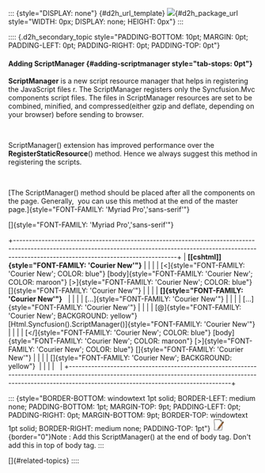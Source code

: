 ::: {style="DISPLAY: none"}
[](ms-xhelp:///?Id=d2h_url_template){#d2h_url_template} ![](!package_url!){#d2h_package_url style="WIDTH: 0px; DISPLAY: none; HEIGHT: 0px"}
:::

:::: {.d2h_secondary_topic style="PADDING-BOTTOM: 10pt; MARGIN: 0pt; PADDING-LEFT: 0pt; PADDING-RIGHT: 0pt; PADDING-TOP: 0pt"}
#### Adding ScriptManager {#adding-scriptmanager style="tab-stops: 0pt"}

**ScriptManager** is a new script resource manager that helps in registering the JavaScript files r. The ScriptManager registers only the Syncfusion.Mvc components script files. The files in ScriptManager resources are set to be combined, minified, and compressed(either gzip and deflate, depending on your browser) before sending to browser.

 

ScriptManager() extension has improved performance over the **RegisterStaticResource**() method. Hence we always suggest this method in registering the scripts.

 

[The ScriptManager() method should be placed after all the components on the page. Generally,  you can use this method at the end of the master page.]{style="FONT-FAMILY: 'Myriad Pro','sans-serif'"}

[]{style="FONT-FAMILY: 'Myriad Pro','sans-serif'"} 

+---------------------------------------------------------------------------------------------------------------------------------------------------------------------------------------------------------------+
| **[\[cshtml\]]{style="FONT-FAMILY: 'Courier New'"}**                                                                                                                                                          |
|                                                                                                                                                                                                               |
| [\<]{style="FONT-FAMILY: 'Courier New'; COLOR: blue"} [body]{style="FONT-FAMILY: 'Courier New'; COLOR: maroon"} [\>]{style="FONT-FAMILY: 'Courier New'; COLOR: blue"} []{style="FONT-FAMILY: 'Courier New'"}  |
|                                                                                                                                                                                                               |
| **[]{style="FONT-FAMILY: 'Courier New'"}**                                                                                                                                                                    |
|                                                                                                                                                                                                               |
| [...]{style="FONT-FAMILY: 'Courier New'"}                                                                                                                                                                     |
|                                                                                                                                                                                                               |
| [...]{style="FONT-FAMILY: 'Courier New'"}                                                                                                                                                                     |
|                                                                                                                                                                                                               |
| [@]{style="FONT-FAMILY: 'Courier New'; BACKGROUND: yellow"} [Html.Syncfusion().ScriptManager()]{style="FONT-FAMILY: 'Courier New'"}                                                                           |
|                                                                                                                                                                                                               |
| [\</]{style="FONT-FAMILY: 'Courier New'; COLOR: blue"} [body]{style="FONT-FAMILY: 'Courier New'; COLOR: maroon"} [\>]{style="FONT-FAMILY: 'Courier New'; COLOR: blue"} []{style="FONT-FAMILY: 'Courier New'"} |
|                                                                                                                                                                                                               |
| []{style="FONT-FAMILY: 'Courier New'; BACKGROUND: yellow"}                                                                                                                                                    |
|                                                                                                                                                                                                               |
|                                                                                                                                                                                                               |
+---------------------------------------------------------------------------------------------------------------------------------------------------------------------------------------------------------------+

::: {style="BORDER-BOTTOM: windowtext 1pt solid; BORDER-LEFT: medium none; PADDING-BOTTOM: 1pt; MARGIN-TOP: 9pt; PADDING-LEFT: 0pt; PADDING-RIGHT: 0pt; MARGIN-BOTTOM: 9pt; BORDER-TOP: windowtext 1pt solid; BORDER-RIGHT: medium none; PADDING-TOP: 1pt"}
![](ImagesExt/image102_4.jpg){border="0"}Note : Add this ScriptManager() at the end of body tag. Don't add this in top of body tag.
:::

[]{#related-topics}
::::

